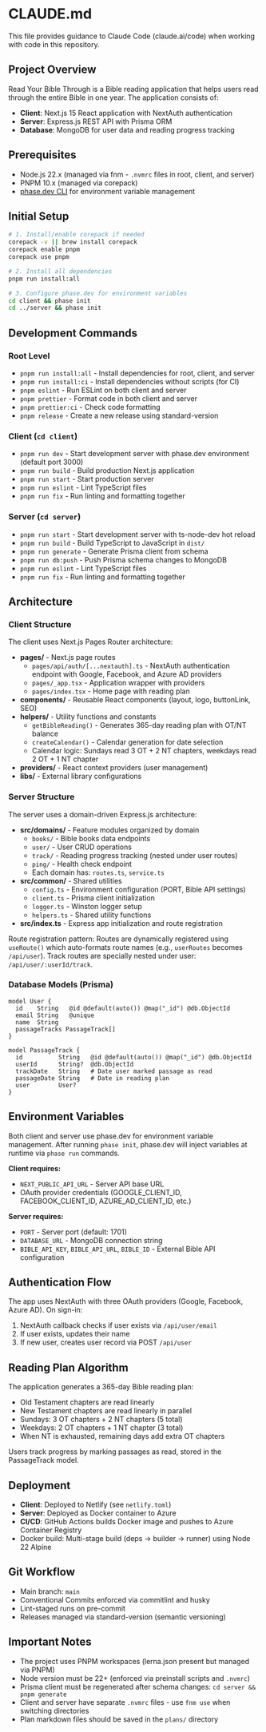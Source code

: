 # CLAUDE.md

This file provides guidance to Claude Code (claude.ai/code) when working with code in this repository.

## Project Overview

Read Your Bible Through is a Bible reading application that helps users read through the entire Bible in one year. The application consists of:

- **Client**: Next.js 15 React application with NextAuth authentication
- **Server**: Express.js REST API with Prisma ORM
- **Database**: MongoDB for user data and reading progress tracking

## Prerequisites

- Node.js 22.x (managed via fnm - `.nvmrc` files in root, client, and server)
- PNPM 10.x (managed via corepack)
- [phase.dev CLI](https://docs.phase.dev/quickstart#2-install-the-cli) for environment variable management

## Initial Setup

```sh
# 1. Install/enable corepack if needed
corepack -v || brew install corepack
corepack enable pnpm
corepack use pnpm

# 2. Install all dependencies
pnpm run install:all

# 3. Configure phase.dev for environment variables
cd client && phase init
cd ../server && phase init
```

## Development Commands

### Root Level
- `pnpm run install:all` - Install dependencies for root, client, and server
- `pnpm run install:ci` - Install dependencies without scripts (for CI)
- `pnpm eslint` - Run ESLint on both client and server
- `pnpm prettier` - Format code in both client and server
- `pnpm prettier:ci` - Check code formatting
- `pnpm release` - Create a new release using standard-version

### Client (`cd client`)
- `pnpm run dev` - Start development server with phase.dev environment (default port 3000)
- `pnpm run build` - Build production Next.js application
- `pnpm run start` - Start production server
- `pnpm run eslint` - Lint TypeScript files
- `pnpm run fix` - Run linting and formatting together

### Server (`cd server`)
- `pnpm run start` - Start development server with ts-node-dev hot reload
- `pnpm run build` - Build TypeScript to JavaScript in `dist/`
- `pnpm run generate` - Generate Prisma client from schema
- `pnpm run db:push` - Push Prisma schema changes to MongoDB
- `pnpm run eslint` - Lint TypeScript files
- `pnpm run fix` - Run linting and formatting together

## Architecture

### Client Structure

The client uses Next.js Pages Router architecture:

- **pages/** - Next.js page routes
  - `pages/api/auth/[...nextauth].ts` - NextAuth authentication endpoint with Google, Facebook, and Azure AD providers
  - `pages/_app.tsx` - Application wrapper with providers
  - `pages/index.tsx` - Home page with reading plan
- **components/** - Reusable React components (layout, logo, buttonLink, SEO)
- **helpers/** - Utility functions and constants
  - `getBibleReading()` - Generates 365-day reading plan with OT/NT balance
  - `createCalendar()` - Calendar generation for date selection
  - Calendar logic: Sundays read 3 OT + 2 NT chapters, weekdays read 2 OT + 1 NT chapter
- **providers/** - React context providers (user management)
- **libs/** - External library configurations

### Server Structure

The server uses a domain-driven Express.js architecture:

- **src/domains/** - Feature modules organized by domain
  - `books/` - Bible books data endpoints
  - `user/` - User CRUD operations
  - `track/` - Reading progress tracking (nested under user routes)
  - `ping/` - Health check endpoint
  - Each domain has: `routes.ts`, `service.ts`
- **src/common/** - Shared utilities
  - `config.ts` - Environment configuration (PORT, Bible API settings)
  - `client.ts` - Prisma client initialization
  - `logger.ts` - Winston logger setup
  - `helpers.ts` - Shared utility functions
- **src/index.ts** - Express app initialization and route registration

Route registration pattern: Routes are dynamically registered using `useRoute()` which auto-formats route names (e.g., `userRoutes` becomes `/api/user`). Track routes are specially nested under user: `/api/user/:userId/track`.

### Database Models (Prisma)

```prisma
model User {
  id    String   @id @default(auto()) @map("_id") @db.ObjectId
  email String   @unique
  name  String
  passageTracks PassageTrack[]
}

model PassageTrack {
  id          String   @id @default(auto()) @map("_id") @db.ObjectId
  userId      String?  @db.ObjectId
  trackDate   String   # Date user marked passage as read
  passageDate String   # Date in reading plan
  user        User?
}
```

## Environment Variables

Both client and server use phase.dev for environment variable management. After running `phase init`, phase.dev will inject variables at runtime via `phase run` commands.

**Client requires:**
- `NEXT_PUBLIC_API_URL` - Server API base URL
- OAuth provider credentials (GOOGLE_CLIENT_ID, FACEBOOK_CLIENT_ID, AZURE_AD_CLIENT_ID, etc.)

**Server requires:**
- `PORT` - Server port (default: 1701)
- `DATABASE_URL` - MongoDB connection string
- `BIBLE_API_KEY`, `BIBLE_API_URL`, `BIBLE_ID` - External Bible API configuration

## Authentication Flow

The app uses NextAuth with three OAuth providers (Google, Facebook, Azure AD). On sign-in:
1. NextAuth callback checks if user exists via `/api/user/email`
2. If user exists, updates their name
3. If new user, creates user record via POST `/api/user`

## Reading Plan Algorithm

The application generates a 365-day Bible reading plan:
- Old Testament chapters are read linearly
- New Testament chapters are read linearly in parallel
- Sundays: 3 OT chapters + 2 NT chapters (5 total)
- Weekdays: 2 OT chapters + 1 NT chapter (3 total)
- When NT is exhausted, remaining days add extra OT chapters

Users track progress by marking passages as read, stored in the PassageTrack model.

## Deployment

- **Client**: Deployed to Netlify (see `netlify.toml`)
- **Server**: Deployed as Docker container to Azure
- **CI/CD**: GitHub Actions builds Docker image and pushes to Azure Container Registry
- Docker build: Multi-stage build (deps → builder → runner) using Node 22 Alpine

## Git Workflow

- Main branch: `main`
- Conventional Commits enforced via commitlint and husky
- Lint-staged runs on pre-commit
- Releases managed via standard-version (semantic versioning)

## Important Notes

- The project uses PNPM workspaces (lerna.json present but managed via PNPM)
- Node version must be 22+ (enforced via preinstall scripts and `.nvmrc`)
- Prisma client must be regenerated after schema changes: `cd server && pnpm generate`
- Client and server have separate `.nvmrc` files - use `fnm use` when switching directories
- Plan markdown files should be saved in the `plans/` directory
